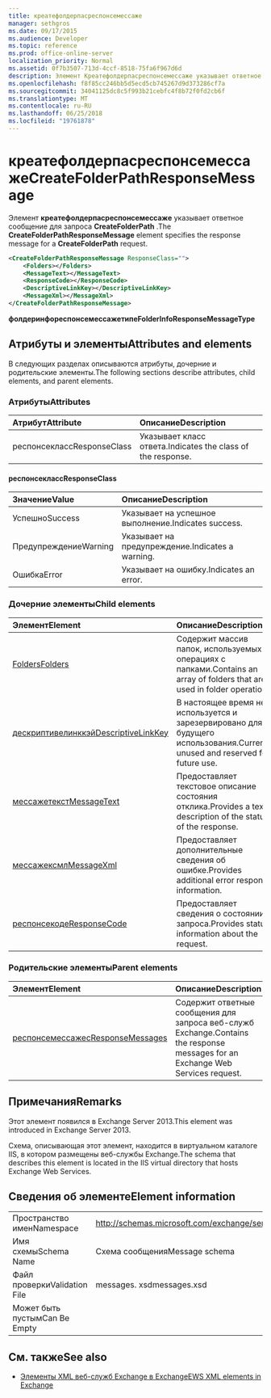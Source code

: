 ```yaml
---
title: креатефолдерпасреспонсемессаже
manager: sethgros
ms.date: 09/17/2015
ms.audience: Developer
ms.topic: reference
ms.prod: office-online-server
localization_priority: Normal
ms.assetid: 0f7b3507-713d-4ccf-8518-75fa6f967d6d
description: Элемент Креатефолдерпасреспонсемессаже указывает ответное сообщение для запроса CreateFolderPath.
ms.openlocfilehash: f8f85cc246bb5d5ecd5cb745267d9d373286cf7a
ms.sourcegitcommit: 34041125dc8c5f993b21cebfc4f8b72f0fd2cb6f
ms.translationtype: MT
ms.contentlocale: ru-RU
ms.lasthandoff: 06/25/2018
ms.locfileid: "19761878"
---
```

# <a name="createfolderpathresponsemessage"></a><span data-ttu-id="30b82-103">креатефолдерпасреспонсемессаже</span><span class="sxs-lookup"><span data-stu-id="30b82-103">CreateFolderPathResponseMessage</span></span>

<span data-ttu-id="30b82-104">Элемент **креатефолдерпасреспонсемессаже** указывает ответное сообщение для запроса **CreateFolderPath** .</span><span class="sxs-lookup"><span data-stu-id="30b82-104">The **CreateFolderPathResponseMessage** element specifies the response message for a **CreateFolderPath** request.</span></span> 
  
```XML
<CreateFolderPathResponseMessage ResponseClass="">
    <Folders></Folders>
    <MessageText></MessageText>
    <ResponseCode></ResponseCode>
    <DescriptiveLinkKey></DescriptiveLinkKey>
    <MessageXml></MessageXml>
</CreateFolderPathResponseMessage>
```

 <span data-ttu-id="30b82-105">**фолдеринфореспонсемессажетипе**</span><span class="sxs-lookup"><span data-stu-id="30b82-105">**FolderInfoResponseMessageType**</span></span>
## <a name="attributes-and-elements"></a><span data-ttu-id="30b82-106">Атрибуты и элементы</span><span class="sxs-lookup"><span data-stu-id="30b82-106">Attributes and elements</span></span>

<span data-ttu-id="30b82-107">В следующих разделах описываются атрибуты, дочерние и родительские элементы.</span><span class="sxs-lookup"><span data-stu-id="30b82-107">The following sections describe attributes, child elements, and parent elements.</span></span>
  
### <a name="attributes"></a><span data-ttu-id="30b82-108">Атрибуты</span><span class="sxs-lookup"><span data-stu-id="30b82-108">Attributes</span></span>

|<span data-ttu-id="30b82-109">**Атрибут**</span><span class="sxs-lookup"><span data-stu-id="30b82-109">**Attribute**</span></span>|<span data-ttu-id="30b82-110">**Описание**</span><span class="sxs-lookup"><span data-stu-id="30b82-110">**Description**</span></span>|
|:-----|:-----|
|<span data-ttu-id="30b82-111">респонсекласс</span><span class="sxs-lookup"><span data-stu-id="30b82-111">ResponseClass</span></span>  <br/> |<span data-ttu-id="30b82-112">Указывает класс ответа.</span><span class="sxs-lookup"><span data-stu-id="30b82-112">Indicates the class of the response.</span></span>  <br/> |
   
#### <a name="responseclass"></a><span data-ttu-id="30b82-113">респонсекласс</span><span class="sxs-lookup"><span data-stu-id="30b82-113">ResponseClass</span></span>

|<span data-ttu-id="30b82-114">**Значение**</span><span class="sxs-lookup"><span data-stu-id="30b82-114">**Value**</span></span>|<span data-ttu-id="30b82-115">**Описание**</span><span class="sxs-lookup"><span data-stu-id="30b82-115">**Description**</span></span>|
|:-----|:-----|
|<span data-ttu-id="30b82-116">Успешно</span><span class="sxs-lookup"><span data-stu-id="30b82-116">Success</span></span>  <br/> |<span data-ttu-id="30b82-117">Указывает на успешное выполнение.</span><span class="sxs-lookup"><span data-stu-id="30b82-117">Indicates success.</span></span>  <br/> |
|<span data-ttu-id="30b82-118">Предупреждение</span><span class="sxs-lookup"><span data-stu-id="30b82-118">Warning</span></span>  <br/> |<span data-ttu-id="30b82-119">Указывает на предупреждение.</span><span class="sxs-lookup"><span data-stu-id="30b82-119">Indicates a warning.</span></span>  <br/> |
|<span data-ttu-id="30b82-120">Ошибка</span><span class="sxs-lookup"><span data-stu-id="30b82-120">Error</span></span>  <br/> |<span data-ttu-id="30b82-121">Указывает на ошибку.</span><span class="sxs-lookup"><span data-stu-id="30b82-121">Indicates an error.</span></span>  <br/> |
   
### <a name="child-elements"></a><span data-ttu-id="30b82-122">Дочерние элементы</span><span class="sxs-lookup"><span data-stu-id="30b82-122">Child elements</span></span>

|<span data-ttu-id="30b82-123">**Элемент**</span><span class="sxs-lookup"><span data-stu-id="30b82-123">**Element**</span></span>|<span data-ttu-id="30b82-124">**Описание**</span><span class="sxs-lookup"><span data-stu-id="30b82-124">**Description**</span></span>|
|:-----|:-----|
|[<span data-ttu-id="30b82-125">Folders</span><span class="sxs-lookup"><span data-stu-id="30b82-125">Folders</span></span>](folders-ex15websvcsotherref.md) <br/> |<span data-ttu-id="30b82-126">Содержит массив папок, используемых в операциях с папками.</span><span class="sxs-lookup"><span data-stu-id="30b82-126">Contains an array of folders that are used in folder operations.</span></span>  <br/> |
|[<span data-ttu-id="30b82-127">дескриптивелинккэй</span><span class="sxs-lookup"><span data-stu-id="30b82-127">DescriptiveLinkKey</span></span>](descriptivelinkkey.md) <br/> |<span data-ttu-id="30b82-128">В настоящее время не используется и зарезервировано для будущего использования.</span><span class="sxs-lookup"><span data-stu-id="30b82-128">Currently unused and reserved for future use.</span></span>  <br/> |
|[<span data-ttu-id="30b82-129">мессажетекст</span><span class="sxs-lookup"><span data-stu-id="30b82-129">MessageText</span></span>](messagetext.md) <br/> |<span data-ttu-id="30b82-130">Предоставляет текстовое описание состояния отклика.</span><span class="sxs-lookup"><span data-stu-id="30b82-130">Provides a text description of the status of the response.</span></span>  <br/> |
|[<span data-ttu-id="30b82-131">мессажексмл</span><span class="sxs-lookup"><span data-stu-id="30b82-131">MessageXml</span></span>](messagexml.md) <br/> |<span data-ttu-id="30b82-132">Предоставляет дополнительные сведения об ошибке.</span><span class="sxs-lookup"><span data-stu-id="30b82-132">Provides additional error response information.</span></span>  <br/> |
|[<span data-ttu-id="30b82-133">респонсекоде</span><span class="sxs-lookup"><span data-stu-id="30b82-133">ResponseCode</span></span>](responsecode.md) <br/> |<span data-ttu-id="30b82-134">Предоставляет сведения о состоянии запроса.</span><span class="sxs-lookup"><span data-stu-id="30b82-134">Provides status information about the request.</span></span>  <br/> |
   
### <a name="parent-elements"></a><span data-ttu-id="30b82-135">Родительские элементы</span><span class="sxs-lookup"><span data-stu-id="30b82-135">Parent elements</span></span>

|<span data-ttu-id="30b82-136">**Элемент**</span><span class="sxs-lookup"><span data-stu-id="30b82-136">**Element**</span></span>|<span data-ttu-id="30b82-137">**Описание**</span><span class="sxs-lookup"><span data-stu-id="30b82-137">**Description**</span></span>|
|:-----|:-----|
|[<span data-ttu-id="30b82-138">респонсемессажес</span><span class="sxs-lookup"><span data-stu-id="30b82-138">ResponseMessages</span></span>](responsemessages.md) <br/> |<span data-ttu-id="30b82-139">Содержит ответные сообщения для запроса веб-служб Exchange.</span><span class="sxs-lookup"><span data-stu-id="30b82-139">Contains the response messages for an Exchange Web Services request.</span></span>  <br/> |
   
## <a name="remarks"></a><span data-ttu-id="30b82-140">Примечания</span><span class="sxs-lookup"><span data-stu-id="30b82-140">Remarks</span></span>

<span data-ttu-id="30b82-141">Этот элемент появился в Exchange Server 2013.</span><span class="sxs-lookup"><span data-stu-id="30b82-141">This element was introduced in Exchange Server 2013.</span></span>
  
<span data-ttu-id="30b82-142">Схема, описывающая этот элемент, находится в виртуальном каталоге IIS, в котором размещены веб-службы Exchange.</span><span class="sxs-lookup"><span data-stu-id="30b82-142">The schema that describes this element is located in the IIS virtual directory that hosts Exchange Web Services.</span></span>
  
## <a name="element-information"></a><span data-ttu-id="30b82-143">Сведения об элементе</span><span class="sxs-lookup"><span data-stu-id="30b82-143">Element information</span></span>

|||
|:-----|:-----|
|<span data-ttu-id="30b82-144">Пространство имен</span><span class="sxs-lookup"><span data-stu-id="30b82-144">Namespace</span></span>  <br/> |http://schemas.microsoft.com/exchange/services/2006/messages  <br/> |
|<span data-ttu-id="30b82-145">Имя схемы</span><span class="sxs-lookup"><span data-stu-id="30b82-145">Schema Name</span></span>  <br/> |<span data-ttu-id="30b82-146">Схема сообщения</span><span class="sxs-lookup"><span data-stu-id="30b82-146">Message schema</span></span>  <br/> |
|<span data-ttu-id="30b82-147">Файл проверки</span><span class="sxs-lookup"><span data-stu-id="30b82-147">Validation File</span></span>  <br/> |<span data-ttu-id="30b82-148">messages. xsd</span><span class="sxs-lookup"><span data-stu-id="30b82-148">messages.xsd</span></span>  <br/> |
|<span data-ttu-id="30b82-149">Может быть пустым</span><span class="sxs-lookup"><span data-stu-id="30b82-149">Can Be Empty</span></span>  <br/> ||
   
## <a name="see-also"></a><span data-ttu-id="30b82-150">См. также</span><span class="sxs-lookup"><span data-stu-id="30b82-150">See also</span></span>

- [<span data-ttu-id="30b82-151">Элементы XML веб-служб Exchange в Exchange</span><span class="sxs-lookup"><span data-stu-id="30b82-151">EWS XML elements in Exchange</span></span>](ews-xml-elements-in-exchange.md)

